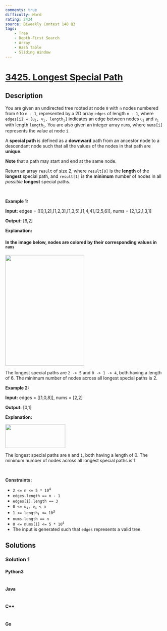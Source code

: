 ```yaml
---
comments: true
difficulty: Hard
rating: 2434
source: Biweekly Contest 148 Q3
tags:
    - Tree
    - Depth-First Search
    - Array
    - Hash Table
    - Sliding Window
---
```


<!-- problem:start -->

# [3425. Longest Special Path](https://leetcode.com/problems/longest-special-path)

## Description

<!-- description:start -->

<p>You are given an undirected tree rooted at node <code>0</code> with <code>n</code> nodes numbered from <code>0</code> to <code>n - 1</code>, represented by a 2D array <code>edges</code> of length <code>n - 1</code>, where <code>edges[i] = [u<sub>i</sub>, v<sub>i</sub>, length<sub>i</sub>]</code> indicates an edge between nodes <code>u<sub>i</sub></code> and <code>v<sub>i</sub></code> with length <code>length<sub>i</sub></code>. You are also given an integer array <code>nums</code>, where <code>nums[i]</code> represents the value at node <code>i</code>.</p>

<p>A <b data-stringify-type="bold">special path</b> is defined as a <b data-stringify-type="bold">downward</b> path from an ancestor node to a descendant node such that all the values of the nodes in that path are <b data-stringify-type="bold">unique</b>.</p>

<p><strong>Note</strong> that a path may start and end at the same node.</p>

<p>Return an array <code data-stringify-type="code">result</code> of size 2, where <code>result[0]</code> is the <b data-stringify-type="bold">length</b> of the <strong>longest</strong> special path, and <code>result[1]</code> is the <b data-stringify-type="bold">minimum</b> number of nodes in all <i data-stringify-type="italic">possible</i> <strong>longest</strong> special paths.</p>

<p>&nbsp;</p>
<p><strong class="example">Example 1:</strong></p>

<div class="example-block">
<p><strong>Input:</strong> <span class="example-io">edges = [[0,1,2],[1,2,3],[1,3,5],[1,4,4],[2,5,6]], nums = [2,1,2,1,3,1]</span></p>

<p><strong>Output:</strong> <span class="example-io">[6,2]</span></p>

<p><strong>Explanation:</strong></p>

<h4>In the image below, nodes are colored by their corresponding values in <code>nums</code></h4>

<p><img alt="" src="https://fastly.jsdelivr.net/gh/doocs/leetcode@main/solution/3400-3499/3425.Longest%20Special%20Path/images/tree3.jpeg" style="width: 250px; height: 350px;" /></p>

<p>The longest special paths are <code>2 -&gt; 5</code> and <code>0 -&gt; 1 -&gt; 4</code>, both having a length of 6. The minimum number of nodes across all longest special paths is 2.</p>
</div>

<p><strong class="example">Example 2:</strong></p>

<div class="example-block">
<p><strong>Input:</strong> <span class="example-io">edges = [[1,0,8]], nums = [2,2]</span></p>

<p><strong>Output:</strong> <span class="example-io">[0,1]</span></p>

<p><strong>Explanation:</strong></p>

<p><img alt="" src="https://fastly.jsdelivr.net/gh/doocs/leetcode@main/solution/3400-3499/3425.Longest%20Special%20Path/images/tree4.jpeg" style="width: 190px; height: 75px;" /></p>

<p>The longest special paths are <code>0</code> and <code>1</code>, both having a length of 0. The minimum number of nodes across all longest special paths is 1.</p>
</div>

<p>&nbsp;</p>
<p><strong>Constraints:</strong></p>

<ul>
	<li><code>2 &lt;= n &lt;= 5 * 10<sup><span style="font-size: 10.8333px;">4</span></sup></code></li>
	<li><code>edges.length == n - 1</code></li>
	<li><code>edges[i].length == 3</code></li>
	<li><code>0 &lt;= u<sub>i</sub>, v<sub>i</sub> &lt; n</code></li>
	<li><code>1 &lt;= length<sub>i</sub> &lt;= 10<sup>3</sup></code></li>
	<li><code>nums.length == n</code></li>
	<li><code>0 &lt;= nums[i] &lt;= 5 * 10<sup>4</sup></code></li>
	<li>The input is generated such that <code>edges</code> represents a valid tree.</li>
</ul>

<!-- description:end -->

## Solutions

<!-- solution:start -->

### Solution 1

<!-- tabs:start -->

#### Python3

```python

```

#### Java

```java

```

#### C++

```cpp

```

#### Go

```go

```

<!-- tabs:end -->

<!-- solution:end -->

<!-- problem:end -->

